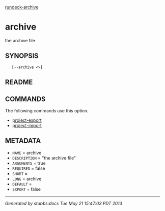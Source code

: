 [rundeck-archive](../../index.html)

# archive

the archive file

## SYNOPSIS

       [--archive <>]

## README



## COMMANDS

The following commands use this option.

* [project-export](../../commands/project-export/index.html)
* [project-import](../../commands/project-import/index.html)

## METADATA

* `NAME` = archive
* `DESCRIPTION` = "the archive file"
* `ARGUMENTS` = true
* `REQUIRED` = false
* `SHORT` = 
* `LONG` = archive
* `DEFAULT` = 
* `EXPORT` = false

----

*Generated by stubbs:docs Tue May 21 15:47:03 PDT 2013*

